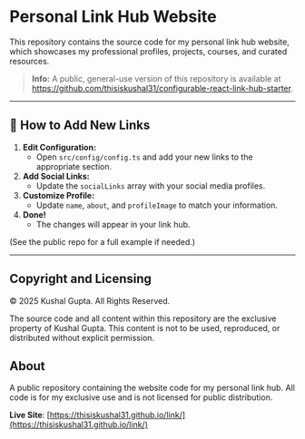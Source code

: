 # Personal Link Hub Website

This repository contains the source code for my personal link hub website, which showcases my professional profiles, projects, courses, and curated resources.

> **Info:** A public, general-use version of this repository is available at <https://github.com/thisiskushal31/configurable-react-link-hub-starter>.

---

## 📝 How to Add New Links

1. **Edit Configuration:**  
   * Open `src/config/config.ts` and add your new links to the appropriate section.
2. **Add Social Links:**  
   * Update the `socialLinks` array with your social media profiles.
3. **Customize Profile:**  
   * Update `name`, `about`, and `profileImage` to match your information.
4. **Done!**  
   * The changes will appear in your link hub.

(See the public repo for a full example if needed.)

---

## Copyright and Licensing

© 2025 Kushal Gupta. All Rights Reserved.

The source code and all content within this repository are the exclusive property of Kushal Gupta. This content is not to be used, reproduced, or distributed without explicit permission.

## About

A public repository containing the website code for my personal link hub. All code is for my exclusive use and is not licensed for public distribution.

**Live Site**: [https://thisiskushal31.github.io/link/](https://thisiskushal31.github.io/link/)